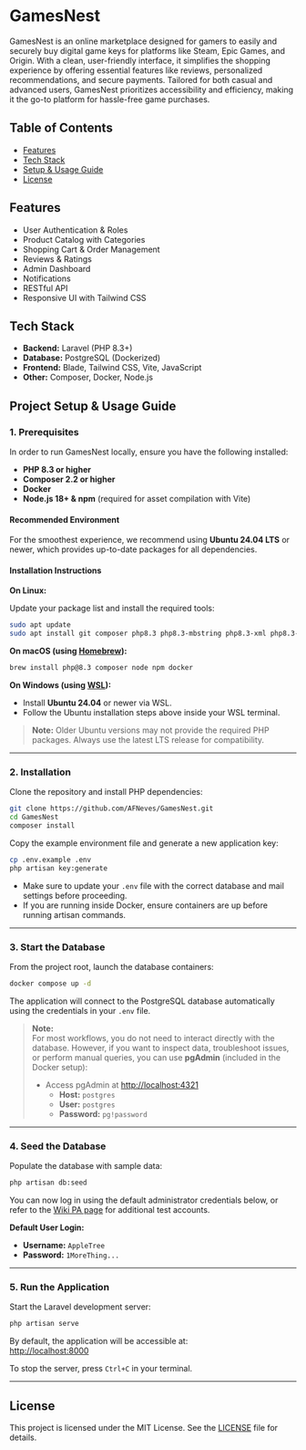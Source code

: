 # GamesNest

GamesNest is an online marketplace designed for gamers to easily and securely buy digital game keys for platforms like Steam, Epic Games, and Origin. With a clean, user-friendly interface, it simplifies the shopping experience by offering essential features like reviews, personalized recommendations, and secure payments. Tailored for both casual and advanced users, GamesNest prioritizes accessibility and efficiency, making it the go-to platform for hassle-free game purchases.

## Table of Contents

- [Features](#features)
- [Tech Stack](#tech-stack)
- [Setup & Usage Guide](#project-setup--usage-guide)
- [License](#license)

## Features

- User Authentication & Roles
- Product Catalog with Categories
- Shopping Cart & Order Management
- Reviews & Ratings
- Admin Dashboard
- Notifications
- RESTful API
- Responsive UI with Tailwind CSS

## Tech Stack

- **Backend:** Laravel (PHP 8.3+)
- **Database:** PostgreSQL (Dockerized)
- **Frontend:** Blade, Tailwind CSS, Vite, JavaScript
- **Other:** Composer, Docker, Node.js

## Project Setup & Usage Guide

### 1. Prerequisites

In order to run GamesNest locally, ensure you have the following installed:

- **PHP 8.3 or higher**
- **Composer 2.2 or higher**
- **Docker**
- **Node.js 18+ & npm** (required for asset compilation with Vite)

#### Recommended Environment

For the smoothest experience, we recommend using **Ubuntu 24.04 LTS** or newer, which provides up-to-date packages for all dependencies.

#### Installation Instructions

**On Linux:**

Update your package list and install the required tools:
```bash
sudo apt update
sudo apt install git composer php8.3 php8.3-mbstring php8.3-xml php8.3-pgsql php8.3-curl docker.io nodejs npm
```

**On macOS (using [Homebrew](https://brew.sh/)):**
```bash
brew install php@8.3 composer node npm docker
```

**On Windows (using [WSL](https://learn.microsoft.com/en-us/windows/wsl/install)):**

- Install **Ubuntu 24.04** or newer via WSL.
- Follow the Ubuntu installation steps above inside your WSL terminal.

> **Note:** Older Ubuntu versions may not provide the required PHP packages. Always use the latest LTS release for compatibility.

---

### 2. Installation

Clone the repository and install PHP dependencies:

```bash
git clone https://github.com/AFNeves/GamesNest.git
cd GamesNest
composer install
```

Copy the example environment file and generate a new application key:

```bash
cp .env.example .env
php artisan key:generate
```

- Make sure to update your `.env` file with the correct database and mail settings before proceeding.
- If you are running inside Docker, ensure containers are up before running artisan commands.

---
### 3. Start the Database

From the project root, launch the database containers:

```bash
docker compose up -d
```

The application will connect to the PostgreSQL database automatically using the credentials in your `.env` file.

> **Note:**  
> For most workflows, you do not need to interact directly with the database. However, if you want to inspect data, troubleshoot issues, or perform manual queries, you can use **pgAdmin** (included in the Docker setup):
>
>- Access pgAdmin at [http://localhost:4321](http://localhost:4321)
>    - **Host:** `postgres`
>    - **User:** `postgres`
>    - **Password:** `pg!password`

---

### 4. Seed the Database

Populate the database with sample data:

```bash
php artisan db:seed
```

You can now log in using the default administrator credentials below, or refer to the [Wiki PA page](https://github.com/AFNeves/GamesNest/wiki/PA#21-administrator-account) for additional test accounts.

**Default User Login:**
- **Username:** `AppleTree`
- **Password:** `1MoreThing...`

---

### 5. Run the Application

Start the Laravel development server:

```bash
php artisan serve
```

By default, the application will be accessible at:  
[http://localhost:8000](http://localhost:8000)

To stop the server, press `Ctrl+C` in your terminal.

---

## License

This project is licensed under the MIT License. See the [LICENSE](LICENSE) file for details.
